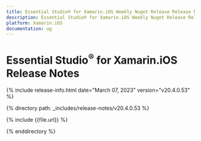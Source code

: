 ```yaml
---
title: Essential Studio® for Xamarin.iOS Weekly Nuget Release Release Notes  
description: Essential Studio® for Xamarin.iOS Weekly Nuget Release Release Notes  
platform: Xamarin.iOS
documentation: ug
---
```


# Essential Studio<sup>®</sup> for Xamarin.iOS  Release Notes  

{% include release-info.html date="March 07, 2023"  version="v20.4.0.53" %} 

{% directory path: _includes/release-notes/v20.4.0.53 %}

{% include {{file.url}} %}

{% enddirectory %}